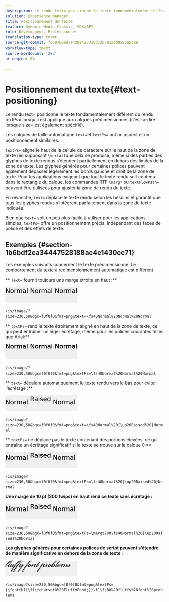```yaml
---
description: Le rendu text= positionne le texte fondamentalement différent du rendu textPs= lorsqu’il est appliqué aux calques prédimensionnés (c’est-à-dire lorsque size= est également spécifié).
solution: Experience Manager
title: Positionnement du texte
feature: Dynamic Media Classic, SDK/API
role: Développeur, Professionnel
translation-type: tm+mt
source-git-commit: f6c97606d7a4209427316d7367013ad9585a5cae
workflow-type: tm+mt
source-wordcount: '283'
ht-degree: 0%

---
```



# Positionnement du texte{#text-positioning}

Le rendu text= positionne le texte fondamentalement différent du rendu textPs= lorsqu’il est appliqué aux calques prédimensionnés (c’est-à-dire lorsque size= est également spécifié).

Les calques de taille automatique `text=`et `textPs=` ont un aspect et un positionnement similaires.

`textPs=` aligne le haut de la cellule de caractère sur le haut de la zone de texte (en supposant  `\vertalt`que cela se produise, même si des parties des glyphes de texte rendus s’étendent partiellement en dehors des limites de la zone de texte. Les glyphes générés pour certaines polices peuvent également dépasser légèrement les bords gauche et droit de la zone de texte. Pour les applications exigeant que tout le texte rendu soit contenu dans le rectangle du calque, les commandes RTF `\marg*` ou `textFlowPath=` peuvent être utilisées pour ajuster la zone de rendu du texte.

En revanche, `text=` déplace le texte rendu selon les besoins et garantit que tous les glyphes rendus s’intègrent parfaitement dans la zone de texte indiquée.

Bien que `text=` soit un peu plus facile à utiliser pour les applications simples, `textPs=` offre un positionnement précis, indépendant des faces de police et des effets de texte.

## Exemples {#section-1b6bdf2ea34447528188ae4e1430ee71}

Les exemples suivants concernent le texte prédimensionné. Le comportement du texte à redimensionnement automatique est différent.

** `Text=` fournit toujours une marge étroite en haut :**

![](assets/tp01.png)

`/is/image/?size=230,50&bgc=f0f0f0&fmt=png&text=\fs40Normal%20Normal%20Normal`

** `textPs=` rend le texte étroitement aligné en haut de la zone de texte, ce qui peut entraîner un léger écrêtage, même pour les polices courantes telles que Arial:**

![](assets/tp02.png)

`/is/image/?size=230,50&bgc=f0f0f0&fmt=png&textPs=\fs40Normal%20Normal%20Normal`

** `text=` décalera automatiquement le texte rendu vers le bas pour éviter l’écrêtage :**

![](assets/tp03.png)

`/is/image?size=230,50&bgc=f0f0f0&fmt=png&text=\fs40Normal%20{\up20Raised%20}Normal`

** `textPs=` ne déplace pas le texte contenant des portions élevées, ce qui entraîne un écrêtage significatif si le texte se trouve sur le calque 0:**

![](assets/tp04.png)

`/is/image?size=230,50&bgc=f0f0f0&fmt=png&textPs=\fs40Normal%20{\up20Raised%20}Normal`

**Une marge de 10 pt (200 twips) en haut rend ce texte sans écrêtage :**

![](assets/tp05.png)

`/is/image?size=230,50&bgc=f0f0f0&fmt=png&textPs=\margt200\fs40Normal%20{\up20Raised}%20Normal`

**Les glyphes générés pour certaines polices de script peuvent s’étendre de manière significative en dehors de la zone de texte :**

![](assets/tp06.png)

`/is/image?size=230,50&bgc=f0f0f0&fmt=png&textPs={\fonttbl{\f1\fcharset0%20FluffyFont;}}\f1\fs88%20fluffy%20font%20problems`
